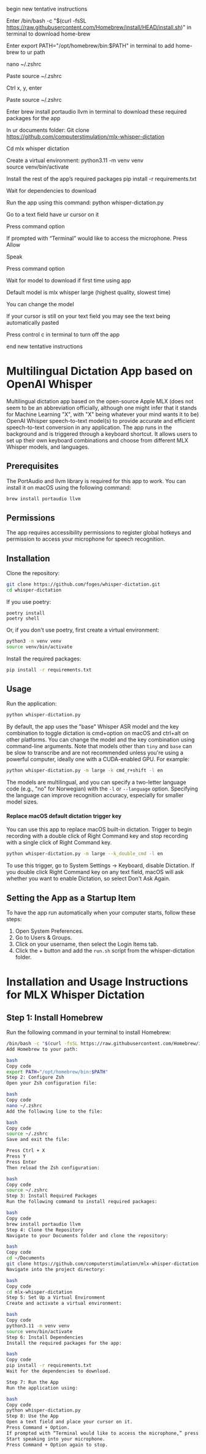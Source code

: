 begin new tentative instructions

Enter /bin/bash -c "$(curl -fsSL https://raw.githubusercontent.com/Homebrew/install/HEAD/install.sh)" in terminal to download home-brew

Enter export PATH="/opt/homebrew/bin:$PATH" in terminal to add home-brew to ur path

nano ~/.zshrc

Paste source ~/.zshrc

Ctrl x, y, enter

Paste source ~/.zshrc


Enter brew install portaudio llvm in terminal to download these required packages for the app

In ur documents folder: Git clone https://github.com/computerstimulation/mlx-whisper-dictation

Cd mlx whisper dictation

Create a virtual environment: 
python3.11 -m venv venv              
source venv/bin/activate

Install the rest of the app’s required packages
pip install -r requirements.txt

Wait for dependencies to download

Run the app using this command: 
python whisper-dictation.py

Go to a text field have ur cursor on it

Press command option

If prompted with “Terminal” would like to access the microphone. Press Allow

Speak

Press command option

Wait for model to download if first time using app

Default model is mlx whisper large (highest quality, slowest time)

You can change the model

If your cursor is still on your text field you may see the text being automatically pasted

Press control c in terminal to turn off the app

end new tentative instructions

# Multilingual Dictation App based on OpenAI Whisper
Multilingual dictation app based on the open-source Apple MLX (does not seem to be an abbreviation officially, although one might infer that it stands for Machine Learning "X", with "X" being whatever your mind wants it to be) OpenAI Whisper speech-to-text model(s) to provide accurate and efficient speech-to-text conversion in any application. The app runs in the background and is triggered through a keyboard shortcut. It allows users to set up their own keyboard combinations and choose from different MLX Whisper models, and languages.

## Prerequisites
The PortAudio and llvm library is required for this app to work. You can install it on macOS using the following command:

```bash
brew install portaudio llvm
```

## Permissions
The app requires accessibility permissions to register global hotkeys and permission to access your microphone for speech recognition.

## Installation
Clone the repository:

```bash
git clone https://github.com/foges/whisper-dictation.git
cd whisper-dictation
```

If you use poetry:

```shell
poetry install
poetry shell
```

Or, if you don't use poetry, first create a virtual environment:

```bash
python3 -m venv venv
source venv/bin/activate
```

Install the required packages:

```bash
pip install -r requirements.txt
```

## Usage
Run the application:

```bash
python whisper-dictation.py
```

By default, the app uses the "base" Whisper ASR model and the key combination to toggle dictation is cmd+option on macOS and ctrl+alt on other platforms. You can change the model and the key combination using command-line arguments.  Note that models other than `tiny` and `base` can be slow to transcribe and are not recommended unless you're using a powerful computer, ideally one with a CUDA-enabled GPU. For example:


```bash
python whisper-dictation.py -m large -k cmd_r+shift -l en
```

The models are multilingual, and you can specify a two-letter language code (e.g., "no" for Norwegian) with the `-l` or `--language` option. Specifying the language can improve recognition accuracy, especially for smaller model sizes.

#### Replace macOS default dictation trigger key
You can use this app to replace macOS built-in dictation. Trigger to begin recording with a double click of Right Command key and stop recording with a single click of Right Command key.
```bash
python whisper-dictation.py -m large --k_double_cmd -l en
```
To use this trigger, go to System Settings -> Keyboard, disable Dictation. If you double click Right Command key on any text field, macOS will ask whether you want to enable Dictation, so select Don't Ask Again.

## Setting the App as a Startup Item
To have the app run automatically when your computer starts, follow these steps:

 1. Open System Preferences.
 2. Go to Users & Groups.
 3. Click on your username, then select the Login Items tab.
 4. Click the + button and add the `run.sh` script from the whisper-dictation folder.

# Installation and Usage Instructions for MLX Whisper Dictation

## Step 1: Install Homebrew
Run the following command in your terminal to install Homebrew:

```bash
/bin/bash -c "$(curl -fsSL https://raw.githubusercontent.com/Homebrew/install/HEAD/install.sh)"
Add Homebrew to your path:

bash
Copy code
export PATH="/opt/homebrew/bin:$PATH"
Step 2: Configure Zsh
Open your Zsh configuration file:

bash
Copy code
nano ~/.zshrc
Add the following line to the file:

bash
Copy code
source ~/.zshrc
Save and exit the file:

Press Ctrl + X
Press Y
Press Enter
Then reload the Zsh configuration:

bash
Copy code
source ~/.zshrc
Step 3: Install Required Packages
Run the following command to install required packages:

bash
Copy code
brew install portaudio llvm
Step 4: Clone the Repository
Navigate to your Documents folder and clone the repository:

bash
Copy code
cd ~/Documents
git clone https://github.com/computerstimulation/mlx-whisper-dictation
Navigate into the project directory:

bash
Copy code
cd mlx-whisper-dictation
Step 5: Set Up a Virtual Environment
Create and activate a virtual environment:

bash
Copy code
python3.11 -m venv venv
source venv/bin/activate
Step 6: Install Dependencies
Install the required packages for the app:

bash
Copy code
pip install -r requirements.txt
Wait for the dependencies to download.

Step 7: Run the App
Run the application using:

bash
Copy code
python whisper-dictation.py
Step 8: Use the App
Open a text field and place your cursor on it.
Press Command + Option.
If prompted with “Terminal would like to access the microphone,” press Allow.
Start speaking into your microphone.
Press Command + Option again to stop.